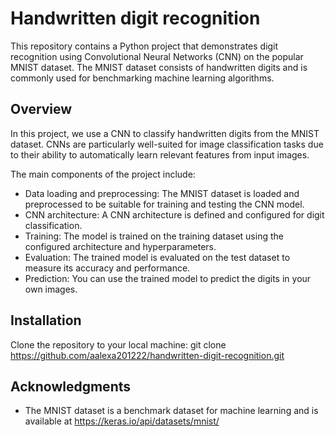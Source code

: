# Handwritten digit recognition
This repository contains a Python project that demonstrates digit recognition using Convolutional Neural Networks (CNN) on the popular MNIST dataset. The MNIST dataset consists of handwritten digits and is commonly used for benchmarking machine learning algorithms.

## Overview

In this project, we use a CNN to classify handwritten digits from the MNIST dataset. CNNs are particularly well-suited for image classification tasks due to their ability to automatically learn relevant features from input images.

The main components of the project include:

- Data loading and preprocessing: The MNIST dataset is loaded and preprocessed to be suitable for training and testing the CNN model.
- CNN architecture: A CNN architecture is defined and configured for digit classification.
- Training: The model is trained on the training dataset using the configured architecture and hyperparameters.
- Evaluation: The trained model is evaluated on the test dataset to measure its accuracy and performance.
- Prediction: You can use the trained model to predict the digits in your own images.

## Installation

Clone the repository to your local machine:
git clone https://github.com/aalexa201222/handwritten-digit-recognition.git
## Acknowledgments

- The MNIST dataset is a benchmark dataset for machine learning and is available at https://keras.io/api/datasets/mnist/

